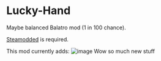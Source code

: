 # Lucky-Hand
Maybe balanced Balatro mod (1 in 100 chance).

[Steamodded](https://github.com/Steamopollys/Steamodded/archive/refs/heads/main.zip) is required.

This mod currently adds:
![image](https://github.com/user-attachments/assets/8d317e92-0e9a-4580-b1c8-1cb24116388b)
Wow so much new stuff
